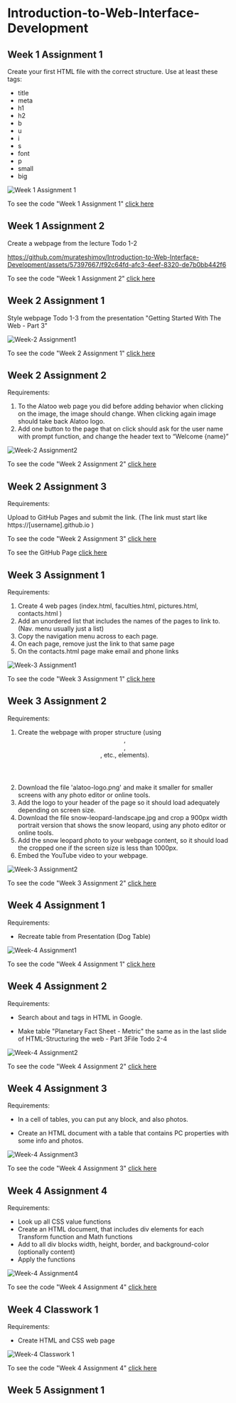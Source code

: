 # Introduction-to-Web-Interface-Development

## Week 1 Assignment 1

Create your first HTML file with the correct structure. Use at least these tags:

- title
- meta
- h1
- h2
- b
- u
- i
- s
- font
- p
- small
- big

![Week 1 Assignment 1](Week1-Assignment1/img/assigment-1.png?raw=true)

To see the code "Week 1 Assignment 1" [click here](https://github.com/murateshimov/Introduction-to-Web-Interface-Development/tree/master/Week1-Assignment1)

## Week 1 Assignment 2

Create a webpage from the lecture Todo 1-2

https://github.com/murateshimov/Introduction-to-Web-Interface-Development/assets/57397667/f92c64fd-afc3-4eef-8320-de7b0bb442f6

To see the code "Week 1 Assignment 2" [click here](https://github.com/murateshimov/Introduction-to-Web-Interface-Development/tree/master/Week1-Assignment2)

## Week 2 Assignment 1

Style webpage Todo 1-3 from the presentation "Getting Started With The Web - Part 3"

![Week-2 Assignment1](Week2-Assignment1/img/screenshot.png?raw=true)

To see the code "Week 2 Assignment 1" [click here](https://github.com/murateshimov/Introduction-to-Web-Interface-Development/tree/master/Week2-Assignment1)

## Week 2 Assignment 2

Requirements:

1. To the Alatoo web page you did before adding behavior when clicking on the image, the image should change. When clicking again image should take back Alatoo logo.
2. Add one button to the page that on click should ask for the user name with prompt function, and change the header text to “Welcome {name}”

![Week-2 Assignment2](https://github.com/murateshimov/Introduction-to-Web-Interface-Development/blob/master/Week2-Assignment2/img/screenshot.png)

To see the code "Week 2 Assignment 2" [click here](https://github.com/murateshimov/Introduction-to-Web-Interface-Development/tree/master/Week2-Assignment2)

## Week 2 Assignment 3

Requirements:

Upload to GitHub Pages and submit the link. (The link must start like https://[username].github.io )

To see the code "Week 2 Assignment 3" [click here](https://github.com/murateshimov/Introduction-to-Web-Interface-Development/tree/master/Week2-Assignment3)

To see the GitHub Page [click here](https://murateshimov.github.io/about-me-page/)

## Week 3 Assignment 1

Requirements:

1. Create 4 web pages (index.html, faculties.html, pictures.html, contacts.html )
2. Add an unordered list that includes the names of the pages to link to. (Nav. menu usually just a list)
3. Copy the navigation menu across to each page.
4. On each page, remove just the link to that same page
5. On the contacts.html page make email and phone links

![Week-3 Assignment1](https://github.com/murateshimov/Introduction-to-Web-Interface-Development/blob/master/Week3-Assignment1/img/Screenshot%202023-09-19%20at%2014.33.05.png)

To see the code "Week 3 Assignment 1" [click here](https://github.com/murateshimov/Introduction-to-Web-Interface-Development/tree/master/Week3-Assignment1)


## Week 3 Assignment 2

Requirements: 

1. Create the webpage with proper structure (using <header>, <footer>, <main>, etc., elements).
2. Download the file 'alatoo-logo.png' and make it smaller for smaller screens with any photo editor or online tools.
3. Add the logo to your header of the page so it should load adequately depending on screen size.
4. Download the file snow-leopard-landscape.jpg and crop a 900px width portrait version that shows the snow leopard, using any photo editor or online tools.
5. Add the snow leopard photo to your webpage content, so it should load the cropped one if the screen size is less than 1000px.
6. Embed the YouTube video to your webpage.

![Week-3 Assignment2](https://github.com/murateshimov/Introduction-to-Web-Interface-Development/blob/master/Week3-Assignment2/img/Screenshot%202023-10-06%20at%2018.36.02.png)

To see the code "Week 3 Assignment 2" [click here](https://github.com/murateshimov/Introduction-to-Web-Interface-Development/tree/master/Week3-Assignment2)


## Week 4 Assignment 1

Requirements: 

* Recreate table from Presentation (Dog Table)

![Week-4 Assignment1](https://github.com/murateshimov/Introduction-to-Web-Interface-Development/blob/master/Week4-Assignment1/img/dog%20table.png)

To see the code "Week 4 Assignment 1" [click here](https://github.com/murateshimov/Introduction-to-Web-Interface-Development/tree/master/Week4-Assignment1)


## Week 4 Assignment 2

Requirements: 

* Search about <colgroup> and <cal> tags in HTML in Google.

* Make table "Planetary Fact Sheet - Metric" the same as in the last slide of  HTML-Structuring the web - Part 3File Todo 2-4

![Week-4 Assignment2](https://github.com/murateshimov/Introduction-to-Web-Interface-Development/blob/master/Week4-Assignment2/img/Screenshot%202023-10-06%20at%2021.42.16.png)

To see the code "Week 4 Assignment 2" [click here](https://github.com/murateshimov/Introduction-to-Web-Interface-Development/tree/master/Week4-Assignment2)


## Week 4 Assignment 3

Requirements: 

* In a cell of tables, you can put any block, and also photos.

* Create an HTML document with a table that contains PC properties with some info and photos.

![Week-4 Assignment3](https://github.com/murateshimov/Introduction-to-Web-Interface-Development/blob/master/Week4-Assignment3/img/Screenshot%202023-10-06%20at%2021.47.28.png)

To see the code "Week 4 Assignment 3" [click here](https://github.com/murateshimov/Introduction-to-Web-Interface-Development/tree/master/Week4-Assignment3)

## Week 4 Assignment 4

Requirements: 

* Look up all CSS value functions
* Create an HTML document, that includes div elements for each Transform function and Math functions
* Add to all div blocks width, height, border, and background-color (optionally content)
* Apply the functions

![Week-4 Assignment4](https://github.com/murateshimov/Introduction-to-Web-Interface-Development/blob/master/Week4-Assignment4/Screenshot%202023-10-08%20at%2023.02.28.png)

To see the code "Week 4 Assignment 4" [click here](https://github.com/murateshimov/Introduction-to-Web-Interface-Development/tree/master/Week4-Assignment4)


## Week 4 Classwork 1

Requirements: 

* Create HTML and CSS web page 

![Week-4 Classwork 1](https://github.com/murateshimov/Introduction-to-Web-Interface-Development/blob/master/Week4-Classwork%201/img/Screenshot%202023-10-10%20at%2022.08.15.png)

To see the code "Week 4 Assignment 4" [click here](https://github.com/murateshimov/Introduction-to-Web-Interface-Development/tree/master/Week4-Classwork1)


## Week 5 Assignment 1
